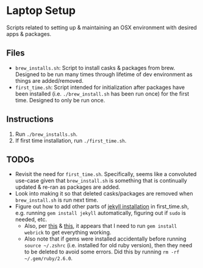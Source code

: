 # Laptop Setup

Scripts related to setting up & maintaining an OSX environment with desired apps & packages.

## Files

* `brew_installs.sh`: Script to install casks & packages from brew. Designed to be run many times through lifetime of dev environment as things are added/removed.
* `first_time.sh`: Script intended for initialization after packages have been installed (i.e. `./brew_install.sh` has been run once) for the first time. Designed to only be run once.

## Instructions

1. Run `./brew_installs.sh`.
2. If first time installation, run `./first_time.sh`.

## TODOs

* Revisit the need for `first_time.sh`. Specifically, seems like a convoluted use-case given that `brew_install.sh` is something that is continually updated & re-ran as packages are added.
* Look into making it so that deleted casks/packages are removed when `brew_install.sh` is run next time.
* Figure out how to add other parts of [jekyll installation](https://jekyllrb.com/docs/installation/macos/) in first_time.sh, e.g. running `gem install jekyll` automatically, figuring out if `sudo` is needed, etc.
  * Also, per [this](https://github.com/github/pages-gem/issues/752) & [this](https://github.com/jekyll/jekyll/issues/8523), it appears that I need to run `gem install webrick` to get everything working.
  * Also note that if gems were installed accidentally before running `source ~/.zshrc` (i.e. installed for old ruby version), then they need to be deleted to avoid some errors. Did this by running `rm -rf ~/.gem/ruby/2.6.0`.

